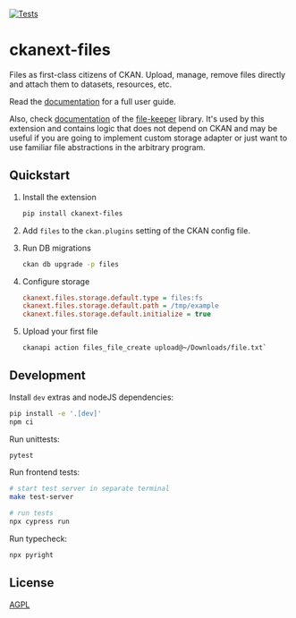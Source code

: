 [![Tests](https://github.com/DataShades/ckanext-files/actions/workflows/test.yml/badge.svg)](https://github.com/DataShades/ckanext-files/actions/workflows/test.yml)

# ckanext-files

Files as first-class citizens of CKAN. Upload, manage, remove files directly
and attach them to datasets, resources, etc.

Read the [documentation](https://datashades.github.io/ckanext-files/) for a full user guide.

Also, check [documentation](https://datashades.github.io/file-keeper/) of the
[file-keeper](https://pypi.org/project/file-keeper/) library. It's used by this
extension and contains logic that does not depend on CKAN and may be useful if
you are going to implement custom storage adapter or just want to use familiar
file abstractions in the arbitrary program.


## Quickstart

1. Install the extension
   ```sh
   pip install ckanext-files
   ```

1. Add `files` to the `ckan.plugins` setting of the CKAN config file.

1. Run DB migrations
   ```sh
   ckan db upgrade -p files
   ```

1. Configure storage

    ```ini
    ckanext.files.storage.default.type = files:fs
    ckanext.files.storage.default.path = /tmp/example
    ckanext.files.storage.default.initialize = true
    ```

1. Upload your first file

    ```sh
    ckanapi action files_file_create upload@~/Downloads/file.txt`
    ```


## Development

Install `dev` extras and nodeJS dependencies:

```sh
pip install -e '.[dev]'
npm ci
```

Run unittests:
```sh
pytest
```

Run frontend tests:
```sh
# start test server in separate terminal
make test-server

# run tests
npx cypress run
```

Run typecheck:
```sh
npx pyright
```


## License

[AGPL](https://www.gnu.org/licenses/agpl-3.0.en.html)
